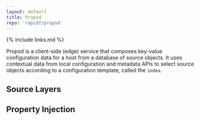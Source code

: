 ```yaml
---
layout: default
title: Propsd
repo: 'rapid7/propsd'
---
```

{% include links.md %}

Propsd is a client-side (edge) service that composes key-value configuration data for a host from a database of source objects. It uses contextual data from local configuration and metadata APIs to select source objects according to a configuration template, called the `index`.

## Source Layers



## Property Injection

